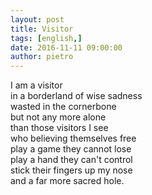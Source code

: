 ```yaml
---
layout: post
title: Visitor
tags: [english,]
date: 2016-11-11 09:00:00
author: pietro
---
```

I am a visitor<br/>in a borderland of wise sadness<br/>wasted in the cornerbone<br/>but not any more alone<br/>than those visitors I see<br/>who believing themselves free<br/>play a game they cannot lose<br/>play a hand they can't control<br/>stick their fingers up my nose<br/>and a far more sacred hole.
